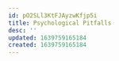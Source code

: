 ```yaml
---
id: pO2SLl3KtFJAyzwKfjp5i
title: Psychological Pitfalls
desc: ''
updated: 1639759165184
created: 1639759165184
---
```


